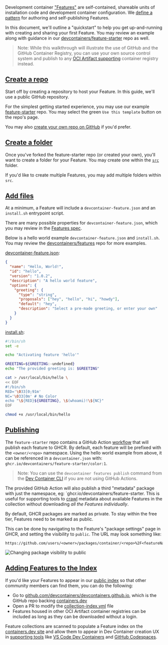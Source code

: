Development container ["Features"](/features) are self-contained, shareable
units of installation code and development container configuration. We
[define a pattern](/implementors/features-distribution) for authoring and
self-publishing Features.

In this document, we'll outline a "quickstart" to help you get up-and-running
with creating and sharing your first Feature. You may review an example along
with guidance in our
[devcontainers/feature-starter](https://github.com/devcontainers/feature-starter)
repo as well.

> Note: While this walkthrough will illustrate the use of GitHub and the GitHub
> Container Registry, you can use your own source control system and publish to
> any
> [OCI Artifact supporting](https://oras.land/implementors/#registries-supporting-oci-artifacts)
> container registry instead.

## <a href="#create-repo" name="create-repo" class="anchor"> Create a repo </a>

Start off by creating a repository to host your Feature. In this guide, we'll
use a public GitHub repository.

For the simplest getting started experience, you may use our example
[feature-starter](https://github.com/devcontainers/feature-starter) repo. You
may select the green `Use this template` button on the repo's page.

You may also
[create your own repo on GitHub](https://docs.github.com/en/get-started/quickstart/create-a-repo)
if you'd prefer.

## <a href="#create-folder" name="create-folder" class="anchor"> Create a folder </a>

Once you've forked the feature-starter repo (or created your own), you'll want
to create a folder for your Feature. You may create one within the
[`src`](https://github.com/devcontainers/feature-starter/tree/main/src) folder.

If you'd like to create multiple Features, you may add multiple folders within
`src`.

## <a href="#add-files" name="add-files" class="anchor"> Add files </a>

At a minimum, a Feature will include a `devcontainer-feature.json` and an
`install.sh` entrypoint script.

There are many possible properties for `devcontainer-feature.json`, which you
may review in the
[Features spec](/features#devcontainer-feature-json-properties).

Below is a hello world example `devcontainer-feature.json` and `install.sh`. You
may review the
[devcontainers/features](https://github.com/devcontainers/features/blob/main/src)
repo for more examples.

[devcontainer-feature.json](https://github.com/devcontainers/feature-starter/blob/main/src/hello/devcontainer-feature.json):

```json
{
  "name": "Hello, World!",
  "id": "hello",
  "version": "1.0.2",
  "description": "A hello world feature",
  "options": {
    "greeting": {
      "type": "string",
      "proposals": ["hey", "hello", "hi", "howdy"],
      "default": "hey",
      "description": "Select a pre-made greeting, or enter your own"
    }
  }
}
```

[install.sh](https://github.com/devcontainers/feature-starter/blob/main/src/hello/install.sh):

```bash
#!/bin/sh
set -e

echo "Activating feature 'hello'"

GREETING=${GREETING:-undefined}
echo "The provided greeting is: $GREETING"

cat > /usr/local/bin/hello \
<< EOF
#!/bin/sh
RED='\033[0;91m'
NC='\033[0m' # No Color
echo "\${RED}${GREETING}, \$(whoami)!\${NC}"
EOF

chmod +x /usr/local/bin/hello
```

## <a href="#publishing" name="publishing" class="anchor"> Publishing </a>

The `feature-starter` repo contains a GitHub Action
[workflow](https://github.com/devcontainers/feature-starter/blob/main/.github/workflows/release.yaml)
that will publish each feature to GHCR. By default, each feature will be
prefixed with the `<owner/<repo>` namespace. Using the hello world example from
above, it can be referenced in a `devcontainer.json` with:
`ghcr.io/devcontainers/feature-starter/color:1`.

> Note: You can use the `devcontainer features publish` command from the
> [Dev Container CLI](https://github.com/devcontainers/cli) if you are not using
> GitHub Actions.

The provided GitHub Action will also publish a third "metadata" package with
just the namespace, eg: `ghcr.io/devcontainers/feature-starter. This is useful
for supporting tools to [crawl](#add-to-index) metadata about available Features
in the collection without downloading _all the Features individually_.

By default, GHCR packages are marked as private. To stay within the free tier,
Features need to be marked as public.

This can be done by navigating to the Feature's "package settings" page in GHCR,
and setting the visibility to `public`. The URL may look something like:

```
https://github.com/users/<owner>/packages/container/<repo>%2F<featureName>/settings
```

<img style="max-width:70%;height:auto" alt="Changing package visibility to public" src="https://i.imgur.com/gd6Euvo.png"/>

## <a href="#add-to-index" name="add-to-index" class="anchor"> Adding Features to the Index </a>

If you'd like your Features to appear in our [public index](/features) so that
other community members can find them, you can do the following:

- Go to
  [github.com/devcontainers/devcontainers.github.io](https://github.com/devcontainers/devcontainers.github.io),
  which is the GitHub repo backing [containers.dev](https://containers.dev/)
- Open a PR to modify the
  [collection-index.yml](https://github.com/devcontainers/devcontainers.github.io/blob/gh-pages/_data/collection-index.yml)
  file
- Features housed in other OCI Artifact container registries can be included as
  long as they can be downloaded without a login.

Feature collections are scanned to populate a Feature index on the
[containers.dev site](/features) and allow them to appear in Dev Container
creation UX in [supporting tools](https://containers.dev/supporting) like
[VS Code Dev Containers](https://marketplace.visualstudio.com/items?itemName=ms-vscode-remote.remote-containers)
and [GitHub Codespaces](https://github.com/features/codespaces).
